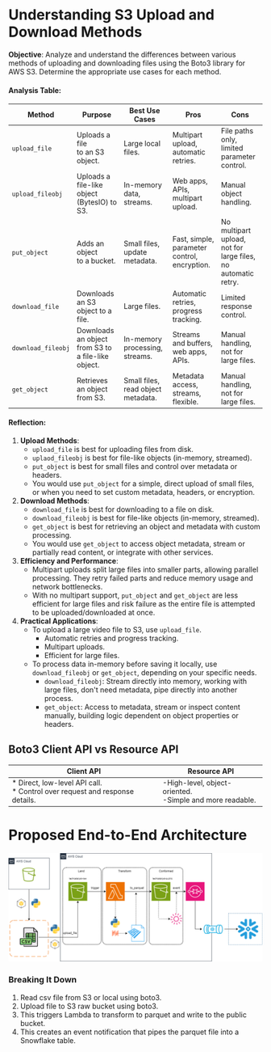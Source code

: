 # Understanding S3 Upload and Download Methods

**Objective**: Analyze and understand the differences between various methods of uploading and downloading files using the Boto3 library for AWS S3. Determine the appropriate use cases for each method.

#### Analysis Table:

| **Method**         | **Purpose** | **Best Use Cases** | **Pros** | **Cons** |
| ------------------ | ----------- | ------------------ | -------- | -------- |
| `upload_file`      | Uploads a file <br>to an S3 object. | Large local files. | Multipart upload, <br>automatic retries. | File paths only, <br>limited parameter <br>control.         |
| `upload_fileobj`   | Uploads a file-like <br>object (BytesIO) to S3. | In-memory data, <br>streams. | Web apps, APIs, <br>multipart upload. | Manual object handling. |
| `put_object`       | Adds an object <br>to a bucket. | Small files, <br>update metadata. | Fast, simple, <br>parameter control, <br>encryption. | No multipart upload, <br>not for large files, <br>no automatic retry.         |
| `download_file`    | Downloads an S3 <br>object to a file. | Large files. | Automatic retries, <br>progress tracking. | Limited response control. |
| `download_fileobj` | Downloads an object <br>from S3 to a file-like <br>object. | In-memory processing, <br>streams. | Streams and buffers, <br>web apps, APIs. | Manual handling, <br>not for large files. |
| `get_object`       | Retrieves an object <br>from S3. | Small files, <br>read object metadata. | Metadata access, streams, <br>flexible. | Manual handling, <br>not for large files. |

#### Reflection:

1. **Upload Methods**:
   - `upload_file` is best for uploading files from disk.
   - `uplaod_fileobj` is best for file-like objects (in-memory, streamed).
   - `put_object` is best for small files and control over metadata or headers.
   - You would use `put_object` for a simple, direct upload of small files, or when you need to set custom metadata, headers, or encryption.
2. **Download Methods**:
   - `download_file` is best for downloading to a file on disk.
   - `download_fileobj` is best for file-like objects (in-memory, streamed).
   - `get_object` is best for retrieving an object and metadata with custom processing.
   - You would use `get_object` to access object metadata, stream or partially read content, or integrate with other services.
3. **Efficiency and Performance**:
   - Multipart uploads split large files into smaller parts, allowing parallel processing. They retry failed parts and reduce memory usage and network bottlenecks.
   - With no multipart support, `put_object` and `get_object` are less efficient for large files and risk failure as the entire file is attempted to be uploaded/downloaded at once.
4. **Practical Applications**:
   - To upload a large video file to S3, use `upload_file`.
        - Automatic retries and progress tracking.
        - Multipart uploads.
        - Efficient for large files.
   - To process data in-memory before saving it locally, use `download_fileobj` or `get_object`, depending on your specific needs. 
        - `download_fileobj`: Stream directly into memory, working with large files, don't need metadata, pipe directly into another process.
        - `get_object`: Access to metadata, stream or inspect content manually, building logic dependent on object properties or headers.
    
## Boto3 Client API vs Resource API
| **Client API** | **Resource API** |
| -------------- | ---------------- |
| * Direct, low-level API call.<br>* Control over request and response details.<br> | -High-level, object-oriented. <br>-Simple and more readable. |
# Proposed End-to-End Architecture
![image](w6-s3-snowpipe.png)

### Breaking It Down
1. Read csv file from S3 or local using boto3.
2. Upload file to S3 raw bucket using boto3.
3. This triggers Lambda to transform to parquet and write to the public bucket.
4. This creates an event notification that pipes the parquet file into a Snowflake table.
